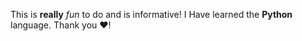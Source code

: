 This is **really** _fun_ to do and is informative!
I Have learned the **Python** language.
Thank you :heart:!
